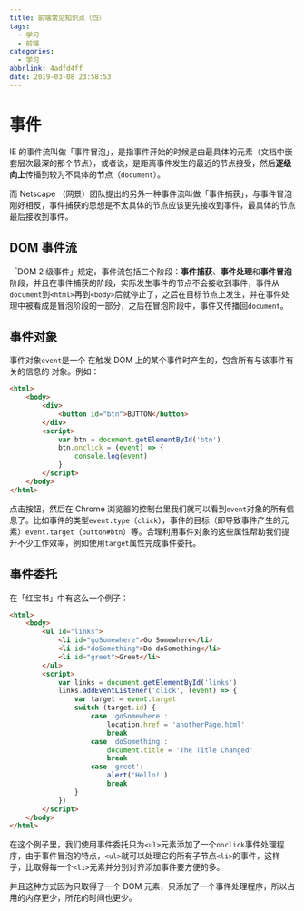 ```yaml
---
title: 前端常见知识点（四）
tags:
  - 学习
  - 前端
categories:
  - 学习
abbrlink: 4adfd4ff
date: 2019-03-08 23:58:53
---
```


# 事件

IE 的事件流叫做「事件冒泡」，是指事件开始的时候是由最具体的元素（文档中嵌套层次最深的那个节点），或者说，是距离事件发生的最近的节点接受，然后**逐级向上**传播到较为不具体的节点（`document`）。

而 Netscape （网景）团队提出的另外一种事件流叫做「事件捕获」，与事件冒泡刚好相反，事件捕获的思想是不太具体的节点应该更先接收到事件，最具体的节点最后接收到事件。

<!--more-->

## DOM 事件流

「DOM 2 级事件」规定，事件流包括三个阶段：**事件捕获**、**事件处理**和**事件冒泡**阶段，并且在事件捕获的阶段，实际发生事件的节点不会接收到事件，事件从`document`到`<html>`再到`<body>`后就停止了，之后在目标节点上发生，并在事件处理中被看成是冒泡阶段的一部分，之后在冒泡阶段中，事件又传播回`document`。

## 事件对象

事件对象`event`是一个 在触发 DOM 上的某个事件时产生的，包含所有与该事件有关的信息的 对象。例如：

```html
<html>
    <body>
        <div>
            <button id="btn">BUTTON</button>
        </div>
        <script>
            var btn = document.getElementById('btn')
            btn.onclick = (event) => {
                console.log(event)
            }
        </script>
    </body>
</html>
```

点击按钮，然后在 Chrome 浏览器的控制台里我们就可以看到`event`对象的所有信息了。比如事件的类型`event.type`（`click`），事件的目标（即导致事件产生的元素）`event.target`（`button#btn`）等。合理利用事件对象的这些属性帮助我们提升不少工作效率，例如使用`target`属性完成事件委托。

## 事件委托

在「红宝书」中有这么一个例子：

```html
<html>
    <body>
        <ul id="links">
            <li id="goSomewhere">Go Somewhere</li>
            <li id="doSomething">Do doSomething</li>
            <li id="greet">Greet</li>
        </ul>
        <script>
            var links = document.getElementById('links')
            links.addEventListener('click', (event) => {
                var target = event.target
                switch (target.id) {
                    case 'goSomewhere':
                        location.href = 'anotherPage.html'
                        break
                    case 'doSomething':
                        document.title = 'The Title Changed'
                        break
                    case 'greet':
                        alert('Hello!')
                        break
                }
            })
        </script>
    </body>
</html>
```

在这个例子里，我们使用事件委托只为`<ul>`元素添加了一个`onclick`事件处理程序，由于事件冒泡的特点，`<ul>`就可以处理它的所有子节点`<li>`的事件，这样子，比取得每一个`<li>`元素并分别对齐添加事件要方便的多。

并且这种方式因为只取得了一个 DOM 元素，只添加了一个事件处理程序，所以占用的内存更少，所花的时间也更少。